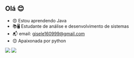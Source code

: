 ## Olá 😊


- 😍 Estou aprendendo Java
- 📚🖥 Estudante de análise e desenvolvimento de sistemas
- 📬 email: gisele160999@gmail.com
- 😊 Apaixonada por python

<img src="https://cdn.jsdelivr.net/gh/devicons/devicon/icons/adonisjs/adonisjs-original.svg" />
<img src="https://cdn.jsdelivr.net/gh/devicons/devicon/icons/adonisjs/adonisjs-original.svg" />

